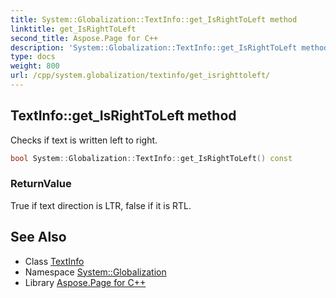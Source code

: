 ```yaml
---
title: System::Globalization::TextInfo::get_IsRightToLeft method
linktitle: get_IsRightToLeft
second_title: Aspose.Page for C++
description: 'System::Globalization::TextInfo::get_IsRightToLeft method. Checks if text is written left to right in C++.'
type: docs
weight: 800
url: /cpp/system.globalization/textinfo/get_isrighttoleft/
---
```

## TextInfo::get_IsRightToLeft method


Checks if text is written left to right.

```cpp
bool System::Globalization::TextInfo::get_IsRightToLeft() const
```


### ReturnValue

True if text direction is LTR, false if it is RTL.

## See Also

* Class [TextInfo](../)
* Namespace [System::Globalization](../../)
* Library [Aspose.Page for C++](../../../)
